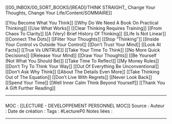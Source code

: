 

[[00_INBOX/00_SORT_BOOKS/[READ]/THINK STRAIGHT_ Change Your Thoughts, Change Your Life/Content/SOMMAIRE]]

[[You Become What You Think]]
[[Why Do We Need A Book On Practical Thinking]]
[[Use What Works]]
[[Clear Thinking Requires Training]]
[[From Chaos To Clarity]]
[[A (Very) Brief History Of Thinking]]
[[Life Is Not Linear]]
[[Connect The Dots]]
[[Filter Your Thoughts]]
[[Stop “Thinking”]]
[[Inside Your Control vs Outside Your Control]]
[[Don’t Trust Your Mind]]
[[Look At Facts]]
[[True Vs UNTRUE]]
[[Take Your Time To Think]]
[[No More Quick Decisions]]
[[Release Your Mind]]
[[Draw Your Thoughts]]
[[Be Yourself (Not What You Should Be)]]
[[Take Time To Reflect]]
[[My Money Rules]]
[[Don’t Try To Think Your Way]]
[[Out Of Everything Be Unconventional]]
[[Don’t Ask Why Think]]
[[About The Details Even More]]
[[Take Thinking Out of The Equation]]
[[Don’t Live With Regrets]]
[[Never Look Back]]
[[Spend Your Time]]
[[Well Inner Calm Think Beyond Yourself]]
[[Thank You A Gift Further Reading]]

***
#####
MOC : [[LECTURE - DEVELOPPEMENT PERSONNEL MOC]]
Source : 
Auteur : 
Date de création : 
Tags : #LectureP0 
Notes liées :
***


